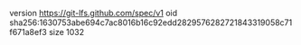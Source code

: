 version https://git-lfs.github.com/spec/v1
oid sha256:1630753abe694c7ac8016b16c92edd2829576282721843319058c71f671a8ef3
size 1032
